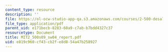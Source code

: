 ```yaml
---
content_type: resource
description: ''
file: https://ol-ocw-studio-app-qa.s3.amazonaws.com/courses/2-500-desalination-and-water-purification-spring-2009/e819c960cf43cb2fe8d854a47b258927_MIT2_500s09_sw04_report.pdf
file_type: application/pdf
parent_uid: e171becb-8283-60a9-c7ab-b7bdd4327c37
resourcetype: Document
title: MIT2_500s09_sw04_report.pdf
uid: e819c960-cf43-cb2f-e8d8-54a47b258927
---
```

